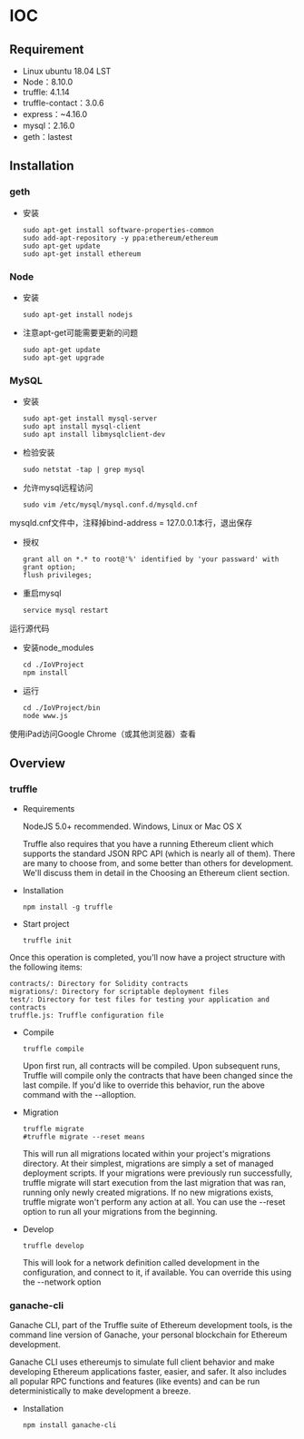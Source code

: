 # IOC
## Requirement

- Linux ubuntu 18.04 LST
- Node：8.10.0
- truffle: 4.1.14 
- truffle-contact：3.0.6
- express：~4.16.0
- mysql：2.16.0
- geth：lastest
## Installation
### geth
- 安装

   ```
   sudo apt-get install software-properties-common 
   sudo add-apt-repository -y ppa:ethereum/ethereum 
   sudo apt-get update 
   sudo apt-get install ethereum 
   ```
### Node

- 安装

    ```
    sudo apt-get install nodejs
    ```

- 注意apt-get可能需要更新的问题

    ```
    sudo apt-get update
    sudo apt-get upgrade
    ```

### MySQL

- 安装

    ```
    sudo apt-get install mysql-server
    sudo apt install mysql-client
    sudo apt install libmysqlclient-dev
    ```
- 检验安装

    ```
    sudo netstat -tap | grep mysql
    ```

- 允许mysql远程访问

   ```
   sudo vim /etc/mysql/mysql.conf.d/mysqld.cnf
   ```

mysqld.cnf文件中，注释掉bind-address = 127.0.0.1本行，退出保存

- 授权

    ```
    grant all on *.* to root@'%' identified by 'your passward' with grant option;
    flush privileges;
    ```

- 重启mysql

    ```
    service mysql restart
    ```

运行源代码

- 安装node_modules

    ```
    cd ./IoVProject
    npm install 
    ```

- 运行

    ```
    cd ./IoVProject/bin
    node www.js
    ```

使用iPad访问Google Chrome（或其他浏览器）查看


## Overview
### truffle

- Requirements

    NodeJS 5.0+ recommended.
    Windows, Linux or Mac OS X

  Truffle also requires that you have a running Ethereum client which supports the standard JSON RPC API (which is nearly all of them). There are many to choose from, and some better than others for development. We'll discuss them in detail in the Choosing an Ethereum client section.

- Installation

    ```
    npm install -g truffle
    ```

- Start project

    ```
    truffle init
    ```

Once this operation is completed, you'll now have a project structure with the following items:

    contracts/: Directory for Solidity contracts
    migrations/: Directory for scriptable deployment files
    test/: Directory for test files for testing your application and contracts
    truffle.js: Truffle configuration file

- Compile

    ```
    truffle compile
    ```

  Upon first run, all contracts will be compiled. Upon subsequent runs, Truffle will compile only the contracts that have been changed since the last compile. If you'd like to override this behavior, run the above command with the --alloption.

- Migration

    ```
    truffle migrate
    #truffle migrate --reset means 
    ```

  This will run all migrations located within your project's migrations directory. At their simplest, migrations are simply a set of managed deployment scripts. If your migrations were previously run successfully, truffle migrate will start execution from the last migration that was ran, running only newly created migrations. If no new migrations exists, truffle migrate won't perform any action at all. You can use the --reset option to run all your migrations from the beginning.

- Develop

    ```
    truffle develop 
    ```

  This will look for a network definition called development in the configuration, and connect to it, if available. You can override this using the --network <name> option

### ganache-cli

  Ganache CLI, part of the Truffle suite of Ethereum development tools, is the command line version of Ganache, your personal blockchain for Ethereum development.

  Ganache CLI uses ethereumjs to simulate full client behavior and make developing Ethereum applications faster, easier, and safer. It also includes all popular RPC functions and features (like events) and can be run deterministically to make development a breeze.

- Installation

    ```
    npm install ganache-cli
    ```



